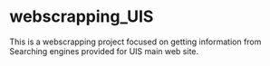 # webscrapping_UIS
This is a webscrapping project focused on getting information from Searching engines provided for UIS main web site. 
